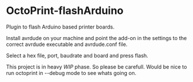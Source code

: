 OctoPrint-flashArduino
=============================


Plugin to flash Arduino based printer boards.

Install avrdude on your machine and point the add-on in the settings to the correct avrdude executable and avrdude.conf file. 

Select a hex file, port, baudrate and board and press flash.

This project is in heavy *WIP* phase. So please be carefull. Would be nice to run octoprint in --debug mode to see whats going on. 

